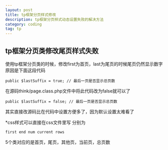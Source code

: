 ```yaml
---
layout: post
title: tp框架分页样式修改
description: tp框架分页样式动态设置失败的解决方法
category: coding
tag: tp
---
```


## tp框架分页类修改尾页样式失败

使用tp框架分页类的时候，修改first为首页，last为尾页的时候尾页仍然显示数字  
原因是下面这段代码
	
	public $lastSuffix = true; // 最后一页是否显示总页数
在源码think/page.class.php文件中将此代码改为false就可以了  
	
	public $lastSuffix = false; // 最后一页是否显示总页数
其实直接改源码比在代码中设置方便多了，因为默认设置太难看了

*css样式可以直接在css文件里写 分别为	
	
	first end num current rows 
	
5个类对应的是首页，尾页，其他页，当前页，总页数  





